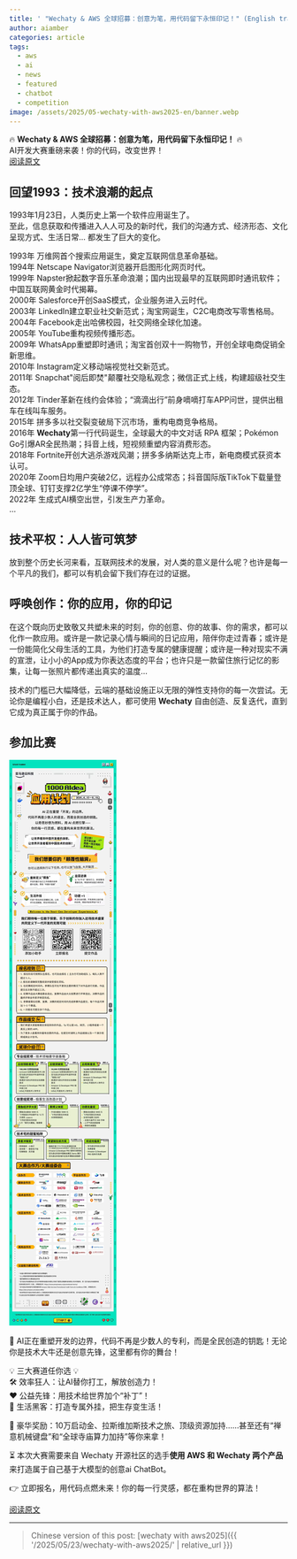 ```yaml
---
title: ' "Wechaty & AWS 全球招募：创意为笔，用代码留下永恒印记！" (English translation WIP)'
author: aiamber
categories: article
tags:
  - aws
  - ai
  - news
  - featured
  - chatbot
  - competition
image: /assets/2025/05-wechaty-with-aws2025-en/banner.webp
---
```


🔥 **Wechaty & AWS 全球招募：创意为笔，用代码留下永恒印记！** 🔥  
AI开发大赛重磅来袭！你的代码，改变世界！  
[阅读原文](https://mp.weixin.qq.com/s/xhb-Z-pIqoZ5udIa7evq7A)  

## 回望1993：技术浪潮的起点

1993年1月23日，人类历史上第一个软件应用诞生了。  
至此，信息获取和传播进入人人可及的新时代，我们的沟通方式、经济形态、文化呈现方式、生活日常... 都发生了巨大的变化。  

1993年 万维网首个搜索应用诞生，奠定互联网信息革命基础。  
1994年 Netscape Navigator浏览器开启图形化网页时代。  
1999年 Napster掀起数字音乐革命浪潮；国内出现最早的互联网即时通讯软件；中国互联网黄金时代揭幕。  
2000年 Salesforce开创SaaS模式，企业服务进入云时代。  
2003年 LinkedIn建立职业社交新范式；淘宝网诞生，C2C电商改写零售格局。  
2004年 Facebook走出哈佛校园，社交网络全球化加速。  
2005年 YouTube重构视频传播形态。  
2009年 WhatsApp重塑即时通讯；淘宝首创双十一购物节，开创全球电商促销全新思维。  
2010年 Instagram定义移动端视觉社交新范式。  
2011年 Snapchat"阅后即焚"颠覆社交隐私观念；微信正式上线，构建超级社交生态。  
2012年 Tinder革新在线约会体验；“滴滴出行”前身嘀嘀打车APP问世，提供出租车在线叫车服务。  
2015年 拼多多以社交裂变破局下沉市场，重构电商竞争格局。  
2016年 **Wechaty**第一行代码诞生，全球最大的中文对话 RPA 框架；Pokémon Go引爆AR全民热潮；抖音上线，短视频重塑内容消费形态。  
2018年 Fortnite开创大逃杀游戏风潮；拼多多纳斯达克上市，新电商模式获资本认可。  
2020年 Zoom日均用户突破2亿，远程办公成常态；抖音国际版TikTok下载量登顶全球、钉钉支撑2亿学生“停课不停学”。  
2022年 生成式AI横空出世，引发生产力革命。  
...  

## 技术平权：人人皆可筑梦

放到整个历史长河来看，互联网技术的发展，对人类的意义是什么呢？也许是每一个平凡的我们，都可以有机会留下我们存在过的证据。  

## 呼唤创作：你的应用，你的印记

在这个既向历史致敬又共塑未来的时刻，你的创意、你的故事、你的需求，都可以化作一款应用。或许是一款记录心情与瞬间的日记应用，陪伴你走过青春；或许是一份能简化父母生活的工具，为他们打造专属的健康提醒；或许是一种对现实不满的宣泄，让小小的App成为你表达态度的平台；也许只是一款留住旅行记忆的影集，让每一张照片都传递出真实的温度...  

技术的门槛已大幅降低，云端的基础设施正以无限的弹性支持你的每一次尝试。无论你是编程小白，还是技术达人，都可使用 **Wechaty** 自由创造、反复迭代，直到它成为真正属于你的作品。  

## 参加比赛

![detail](/assets/2025/05-wechaty-with-aws2025-en/detail.webp)

🚀 AI正在重塑开发的边界，代码不再是少数人的专利，而是全民创造的钥匙！无论你是技术大牛还是创意先锋，这里都有你的舞台！  

💡 三大赛道任你选 💡  
🛠️ 效率狂人：让AI替你打工，解放创造力！  
❤️ 公益先锋：用技术给世界加个“补丁”！  
🌟 生活黑客：打造专属外挂，把生存变生活！  

🎁 豪华奖励：10万启动金、拉斯维加斯技术之旅、顶级资源加持……甚至还有“禅意机械键盘”和“全球寺庙算力加持”等你来拿！  

⏳ 本次大赛需要来自 Wechaty 开源社区的选手**使用 AWS 和 Wechaty 两个产品**来打造属于自己基于大模型的创意ai ChatBot。  

👉 立即报名，用代码点燃未来！你的每一行灵感，都在重构世界的算法！  

[阅读原文](https://mp.weixin.qq.com/s/xhb-Z-pIqoZ5udIa7evq7A)  

---

> Chinese version of this post: [wechaty with aws2025]({{ '/2025/05/23/wechaty-with-aws2025/' | relative_url }})
